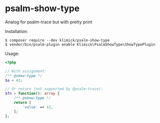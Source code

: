 # psalm-show-type
Analog for psalm-trace but with pretty print

Installation:

```console
$ composer require --dev klimick/psalm-show-type
$ vendor/bin/psalm-plugin enable Klimick\PsalmShowType\ShowTypePlugin
```


Usage:

```php
<?php

// With assignment:
/** @show-type */
$a = 42;

// Or return (not supported by @psalm-trace):
$fn = function(): array {
    /** @show-type */
    return [
        'value' => 42,
    ];
};
```
